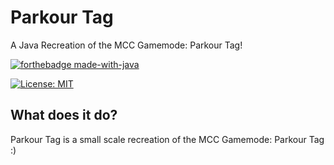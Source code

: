 # Parkour Tag
A Java Recreation of the MCC Gamemode: Parkour Tag!

[![forthebadge made-with-java](https://forthebadge.com/images/badges/made-with-java.svg)](https://java.com/)

[![License: MIT](https://img.shields.io/badge/license-MIT-blue.svg)](LICENSE)


## What does it do?
Parkour Tag is a small scale recreation of the MCC Gamemode: Parkour Tag :)

